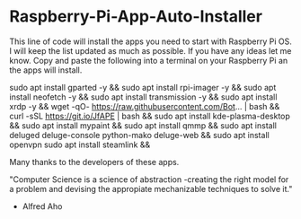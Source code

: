 # Raspberry-Pi-App-Auto-Installer
This line of code will install the apps you need to start with Raspberry Pi OS.
I will keep the list updated as much as possible.
If you have any ideas let me know. 
Copy and paste the following into a terminal on your Raspberry Pi an the apps will install.



sudo apt install gparted -y && sudo apt install rpi-imager -y && sudo apt install neofetch -y && sudo apt install transmission -y && sudo apt install xrdp -y && wget -qO- https://raw.githubusercontent.com/Bot... | bash && curl -sSL https://git.io/JfAPE | bash && sudo apt install kde-plasma-desktop && sudo apt install mypaint && sudo apt install qmmp && sudo apt install deluged deluge-console python-mako deluge-web && sudo apt install openvpn sudo apt install steamlink && 



Many thanks to the developers of these apps.


"Computer Science is a science of abstraction -creating the right model for a problem and devising the appropiate mechanizable techniques to solve it."
- Alfred Aho
